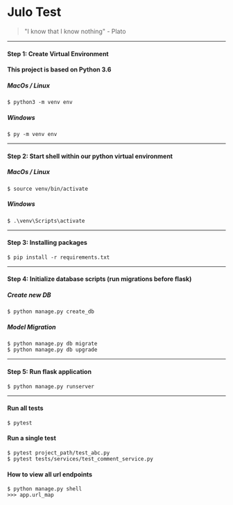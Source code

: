 # Julo Test

> "I know that I know nothing" - Plato

---

#### Step 1: Create Virtual Environment
#### This project is based on Python 3.6

##### MacOs / Linux
```
$ python3 -m venv env
```
##### Windows
```
$ py -m venv env
```
---
#### Step 2: Start shell within our python virtual environment

##### MacOs / Linux
```
$ source venv/bin/activate
```
##### Windows
```
$ .\venv\Scripts\activate
```
---
#### Step 3: Installing packages
```
$ pip install -r requirements.txt 
```
---
#### Step 4: Initialize database scripts (run migrations before flask)
##### Create new DB
```
$ python manage.py create_db
```
##### Model Migration
```
$ python manage.py db migrate
$ python manage.py db upgrade
```
---
#### Step 5: Run flask application
```
$ python manage.py runserver
```
---
#### Run all tests
```
$ pytest
```

#### Run a single test
```
$ pytest project_path/test_abc.py
$ pytest tests/services/test_comment_service.py
```

#### How to view all url endpoints
```
$ python manage.py shell
>>> app.url_map
```